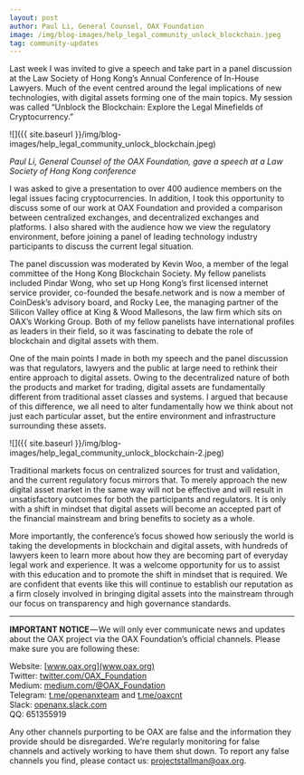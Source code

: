 ```yaml
---
layout: post
author: Paul Li, General Counsel, OAX Foundation
image: /img/blog-images/help_legal_community_unlock_blockchain.jpeg
tag: community-updates
---
```


Last week I was invited to give a speech and take part in a panel discussion at the Law Society of Hong Kong’s Annual Conference of In-House Lawyers. Much of the event centred around the legal implications of new technologies, with digital assets forming one of the main topics. My session was called “Unblock the Blockchain: Explore the Legal Minefields of Cryptocurrency.”

![]({{ site.baseurl }}/img/blog-images/help_legal_community_unlock_blockchain.jpeg)

_Paul Li, General Counsel of the OAX Foundation, gave a speech at a Law Society of Hong Kong conference_

I was asked to give a presentation to over 400 audience members on the legal issues facing cryptocurrencies. In addition, I took this opportunity to discuss some of our work at OAX Foundation and provided a comparison between centralized exchanges, and decentralized exchanges and platforms. I also shared with the audience how we view the regulatory environment, before joining a panel of leading technology industry participants to discuss the current legal situation.

The panel discussion was moderated by Kevin Woo, a member of the legal committee of the Hong Kong Blockchain Society. My fellow panelists included Pindar Wong, who set up Hong Kong’s first licensed internet service provider, co-founded the besafe.network and is now a member of CoinDesk’s advisory board, and Rocky Lee, the managing partner of the Silicon Valley office at King & Wood Mallesons, the law firm which sits on OAX’s Working Group. Both of my fellow panelists have international profiles as leaders in their field, so it was fascinating to debate the role of blockchain and digital assets with them.

One of the main points I made in both my speech and the panel discussion was that regulators, lawyers and the public at large need to rethink their entire approach to digital assets. Owing to the decentralized nature of both the products and market for trading, digital assets are fundamentally different from traditional asset classes and systems. I argued that because of this difference, we all need to alter fundamentally how we think about not just each particular asset, but the entire environment and infrastructure surrounding these assets.

![]({{ site.baseurl }}/img/blog-images/help_legal_community_unlock_blockchain-2.jpeg)

Traditional markets focus on centralized sources for trust and validation, and the current regulatory focus mirrors that. To merely approach the new digital asset market in the same way will not be effective and will result in unsatisfactory outcomes for both the participants and regulators. It is only with a shift in mindset that digital assets will become an accepted part of the financial mainstream and bring benefits to society as a whole.

More importantly, the conference’s focus showed how seriously the world is taking the developments in blockchain and digital assets, with hundreds of lawyers keen to learn more about how they are becoming part of everyday legal work and experience. It was a welcome opportunity for us to assist with this education and to promote the shift in mindset that is required. We are confident that events like this will continue to establish our reputation as a firm closely involved in bringing digital assets into the mainstream through our focus on transparency and high governance standards.

---

**IMPORTANT NOTICE** — We will only ever communicate news and updates about the OAX project via the OAX Foundation’s official channels. Please make sure you are following these:

Website: [www.oax.org](www.oax.org)  
Twitter: [twitter.com/OAX_Foundation](twitter.com/OAX_Foundation)  
Medium: [medium.com/@OAX_Foundation](medium.com/@OAX_Foundation)  
Telegram: [t.me/openanxteam](t.me/openanxteam) and [t.me/oaxcnt](t.me/oaxcnt)  
Slack: [openanx.slack.com](openanx.slack.com)  
QQ: 651355919  

Any other channels purporting to be OAX are false and the information they provide should be disregarded. We’re regularly monitoring for false channels and actively working to have them shut down. To report any false channels you find, please contact us: [projectstallman@oax.org](mailto:projectstallman@oax.org).
